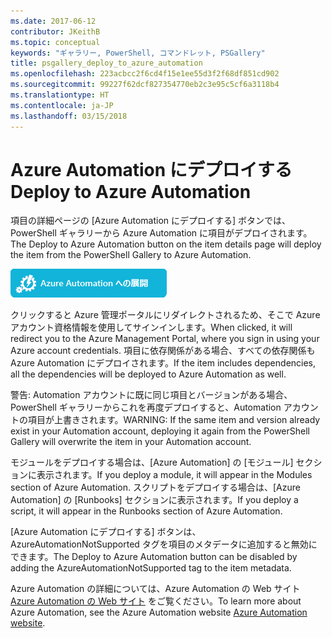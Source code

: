 ```yaml
---
ms.date: 2017-06-12
contributor: JKeithB
ms.topic: conceptual
keywords: "ギャラリー, PowerShell, コマンドレット, PSGallery"
title: psgallery_deploy_to_azure_automation
ms.openlocfilehash: 223acbcc2f6cd4f15e1ee55d3f2f68df851cd902
ms.sourcegitcommit: 99227f62dcf827354770eb2c3e95c5cf6a3118b4
ms.translationtype: HT
ms.contentlocale: ja-JP
ms.lasthandoff: 03/15/2018
---
```

<a name="deploy-to-azure-automation"></a><span data-ttu-id="99429-103">Azure Automation にデプロイする</span><span class="sxs-lookup"><span data-stu-id="99429-103">Deploy to Azure Automation</span></span>
===========================

<span data-ttu-id="99429-104">項目の詳細ページの [Azure Automation にデプロイする] ボタンでは、PowerShell ギャラリーから Azure Automation に項目がデプロイされます。</span><span class="sxs-lookup"><span data-stu-id="99429-104">The Deploy to Azure Automation button on the item details page will deploy the item from the PowerShell Gallery to Azure Automation.</span></span>

![[Azure Automation にデプロイする] ボタン](Images/DeployToAzureAutomationButton.png)

<span data-ttu-id="99429-106">クリックすると Azure 管理ポータルにリダイレクトされるため、そこで Azure アカウント資格情報を使用してサインインします。</span><span class="sxs-lookup"><span data-stu-id="99429-106">When clicked, it will redirect you to the Azure Management Portal, where you sign in using your Azure account credentials.</span></span>
<span data-ttu-id="99429-107">項目に依存関係がある場合、すべての依存関係も Azure Automation にデプロイされます。</span><span class="sxs-lookup"><span data-stu-id="99429-107">If the item includes dependencies, all the dependencies will be deployed to Azure Automation as well.</span></span>

<span data-ttu-id="99429-108">警告: Automation アカウントに既に同じ項目とバージョンがある場合、PowerShell ギャラリーからこれを再度デプロイすると、Automation アカウントの項目が上書きされます。</span><span class="sxs-lookup"><span data-stu-id="99429-108">WARNING:  If the same item and version already exist in your Automation account, deploying it again from the PowerShell Gallery will overwrite the item in your Automation account.</span></span>

<span data-ttu-id="99429-109">モジュールをデプロイする場合は、[Azure Automation] の [モジュール] セクションに表示されます。</span><span class="sxs-lookup"><span data-stu-id="99429-109">If you deploy a module, it will appear in the Modules section of Azure Automation.</span></span>  <span data-ttu-id="99429-110">スクリプトをデプロイする場合は、[Azure Automation] の [Runbooks] セクションに表示されます。</span><span class="sxs-lookup"><span data-stu-id="99429-110">If you deploy a script, it will appear in the Runbooks section of Azure Automation.</span></span>

<span data-ttu-id="99429-111">[Azure Automation にデプロイする] ボタンは、AzureAutomationNotSupported タグを項目のメタデータに追加すると無効にできます。</span><span class="sxs-lookup"><span data-stu-id="99429-111">The Deploy to Azure Automation button can be disabled by adding the AzureAutomationNotSupported tag to the item metadata.</span></span>

<span data-ttu-id="99429-112">Azure Automation の詳細については、Azure Automation の Web サイト [Azure Automation の Web サイト](http://azure.microsoft.com/services/automation/) をご覧ください。</span><span class="sxs-lookup"><span data-stu-id="99429-112">To learn more about Azure Automation, see the Azure Automation website [Azure Automation website](http://azure.microsoft.com/services/automation/).</span></span>

